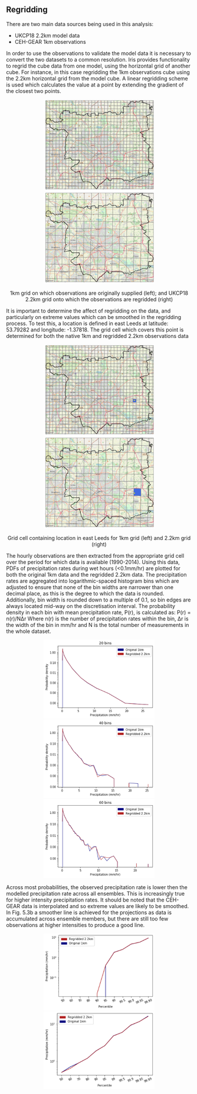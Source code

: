 ## Regridding

There are two main data sources being used in this analysis:
* UKCP18 2.2km model data
* CEH-GEAR 1km observations

In order to use the observations to validate the model data it is necessary to convert the two datasets to a common resolution.
Iris provides functionality to regrid the cube data from one model, using the horizontal grid of another cube. For instance, in this case regridding the 1km observations cube using the 2.2km horizontal grid from the model cube. A linear regridding scheme is used which calculates the value at a point by extending the gradient of the closest two points.

<p align="center">
  <img src="Figs/rf_cube_grid.png" width="300"  title="Original 1km grid" />
  <img src="Figs/rg_cube_grid.png" width="300"  title="Regridded 2.2km grid" /> 
</p>
<p align="center"> 1km grid on which observations are originally supplied (left); and UKCP18 2.2km grid onto which the observations are regridded (right) <p align="center">

It is important to determine the affect of regridding on the data, and particularly on extreme values which can be smoothed in the regridding process. To test this, a location is defined in east Leeds at latitude: 53.79282 and longitude: -1.37818. The grid cell which covers this point is determined for both the native 1km and regridded 2.2km observations data 
<p align="center">
  <img src="Figs/rf_cube.png" width="300"  title="Original 1km grid" />
  <img src="Figs/rg_cube.png" width="300"  title="Regridded 2.2km grid" /> 
</p>
<p align="center"> Grid cell containing location in east Leeds for 1km grid (left) and 2.2km grid (right) <p align="center">

The hourly observations are then extracted from the appropriate grid cell over the period for which data is available (1990-2014). Using this data, PDFs of precipitation rates during wet hours (<0.1mm/hr) are plotted for both the original 1km data and the regridded 2.2km data.  The precipitation rates are aggregated into logarithmic-spaced histogram bins which are adjusted to ensure that none of the bin widths are narrower than one decimal place, as this is the degree to which the data is rounded. Additionally, bin width is rounded down to a multiple of 0.1, so bin edges are always located mid-way on the discretisation interval. The probability density in each bin with mean precipitation rate, P(r), is calculated as:
P(r) = n(r)/NΔr
Where n(r) is the number of precipitation rates within the bin, Δr is the width of the bin in mm/hr and N is the total number of measurements in the whole dataset.

<p align="center">
  <img src="Figs/log_discrete_histogram_20bins.png" width="300" />
  <img src="Figs/log_discrete_histogram_40bins.png" width="300" /> 
    <img src="Figs/log_discrete_histogram_60bins.png" width="300" />  
</p>
<p align="center">  <p align="center">


Across most probabilities, the observed precipitation rate is lower then the modelled precipitation rate across all ensembles. This is increasingly true for higher intensity precipitation rates. It should be noted that the CEH-GEAR data is interpolated and so extreme values are likely to be smoothed. In Fig. 5.3b a smoother line is achieved for the projections as data is accumulated across ensemble members, but there are still too few observations at higher intensities to produce a good line.


<p align="center">
  <img src="Figs/percentile_thresholds_allhours.png" width="300" />
  <img src="Figs/percentile_thresholds_wethours.png" width="300" /> 
</p>
<p align="center">  <p align="center">


